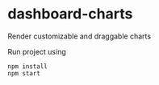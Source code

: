 # dashboard-charts
Render customizable and draggable charts

Run project using
```
npm install
npm start
```
